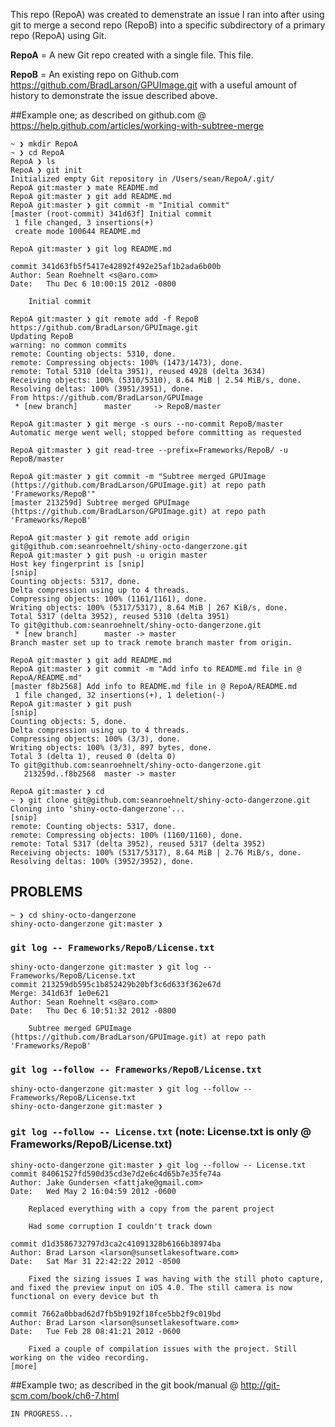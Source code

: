 This repo (RepoA) was created to demenstrate an issue I ran into after using git to merge a second repo (RepoB) into a specific subdirectory of a primary repo (RepoA) using Git.

**RepoA** = A new Git repo created with a single file. This file.

**RepoB** = An existing repo on Github.com <https://github.com/BradLarson/GPUImage.git> with a useful amount of history to demonstrate the issue described above.

##Example one; as described on github.com @ <https://help.github.com/articles/working-with-subtree-merge>

    ~ ❯ mkdir RepoA
    ~ ❯ cd RepoA 
    RepoA ❯ ls
    RepoA ❯ git init
    Initialized empty Git repository in /Users/sean/RepoA/.git/
    RepoA git:master ❯ mate README.md 
    RepoA git:master ❯ git add README.md 
    RepoA git:master ❯ git commit -m "Initial commit"
    [master (root-commit) 341d63f] Initial commit
     1 file changed, 3 insertions(+)
     create mode 100644 README.md
    
    RepoA git:master ❯ git log README.md
    
    commit 341d63fb5f5417e42892f492e25af1b2ada6b00b
    Author: Sean Roehnelt <s@aro.com>
    Date:   Thu Dec 6 10:00:15 2012 -0800
    
        Initial commit
    
    RepoA git:master ❯ git remote add -f RepoB https://github.com/BradLarson/GPUImage.git
    Updating RepoB
    warning: no common commits
    remote: Counting objects: 5310, done.
    remote: Compressing objects: 100% (1473/1473), done.
    remote: Total 5310 (delta 3951), reused 4928 (delta 3634)
    Receiving objects: 100% (5310/5310), 8.64 MiB | 2.54 MiB/s, done.
    Resolving deltas: 100% (3951/3951), done.
    From https://github.com/BradLarson/GPUImage
     * [new branch]      master     -> RepoB/master

    RepoA git:master ❯ git merge -s ours --no-commit RepoB/master
    Automatic merge went well; stopped before committing as requested
    
    RepoA git:master ❯ git read-tree --prefix=Frameworks/RepoB/ -u RepoB/master
    
    RepoA git:master ❯ git commit -m "Subtree merged GPUImage (https://github.com/BradLarson/GPUImage.git) at repo path 'Frameworks/RepoB'"
    [master 213259d] Subtree merged GPUImage (https://github.com/BradLarson/GPUImage.git) at repo path 'Frameworks/RepoB'
    
    RepoA git:master ❯ git remote add origin git@github.com:seanroehnelt/shiny-octo-dangerzone.git
    RepoA git:master ❯ git push -u origin master
    Host key fingerprint is [snip]
    [snip]
    Counting objects: 5317, done.
    Delta compression using up to 4 threads.
    Compressing objects: 100% (1161/1161), done.
    Writing objects: 100% (5317/5317), 8.64 MiB | 267 KiB/s, done.
    Total 5317 (delta 3952), reused 5310 (delta 3951)
    To git@github.com:seanroehnelt/shiny-octo-dangerzone.git
     * [new branch]      master -> master
    Branch master set up to track remote branch master from origin.
    
    RepoA git:master ❯ git add README.md
    RepoA git:master ❯ git commit -m "Add info to README.md file in @ RepoA/README.md"
    [master f8b2568] Add info to README.md file in @ RepoA/README.md
     1 file changed, 32 insertions(+), 1 deletion(-)
    RepoA git:master ❯ git push
    [snip]
    Counting objects: 5, done.
    Delta compression using up to 4 threads.
    Compressing objects: 100% (3/3), done.
    Writing objects: 100% (3/3), 897 bytes, done.
    Total 3 (delta 1), reused 0 (delta 0)
    To git@github.com:seanroehnelt/shiny-octo-dangerzone.git
       213259d..f8b2568  master -> master
    
    RepoA git:master ❯ cd
    ~ ❯ git clone git@github.com:seanroehnelt/shiny-octo-dangerzone.git
    Cloning into 'shiny-octo-dangerzone'...
    [snip]
    remote: Counting objects: 5317, done.
    remote: Compressing objects: 100% (1160/1160), done.
    remote: Total 5317 (delta 3952), reused 5317 (delta 3952)
    Receiving objects: 100% (5317/5317), 8.64 MiB | 2.76 MiB/s, done.
    Resolving deltas: 100% (3952/3952), done.

## PROBLEMS

    ~ ❯ cd shiny-octo-dangerzone
    shiny-octo-dangerzone git:master ❯ 
    
### `git log -- Frameworks/RepoB/License.txt`

    shiny-octo-dangerzone git:master ❯ git log -- Frameworks/RepoB/License.txt
    commit 213259db595c1b852429b20bf3c6d633f362e67d
    Merge: 341d63f 1e0e621
    Author: Sean Roehnelt <s@aro.com>
    Date:   Thu Dec 6 10:51:32 2012 -0800

        Subtree merged GPUImage (https://github.com/BradLarson/GPUImage.git) at repo path 'Frameworks/RepoB'

### `git log --follow -- Frameworks/RepoB/License.txt`
    shiny-octo-dangerzone git:master ❯ git log --follow -- Frameworks/RepoB/License.txt
    shiny-octo-dangerzone git:master ❯

### `git log --follow -- License.txt` (note: License.txt is only @ Frameworks/RepoB/License.txt)
    shiny-octo-dangerzone git:master ❯ git log --follow -- License.txt
    commit 84061527fd590d35cd3e7d2e6c4d65b7e35fe74a
    Author: Jake Gundersen <fattjake@gmail.com>
    Date:   Wed May 2 16:04:59 2012 -0600

        Replaced everything with a copy from the parent project
    
        Had some corruption I couldn't track down

    commit d1d3586732797d3ca2c41091328b6166b38974ba
    Author: Brad Larson <larson@sunsetlakesoftware.com>
    Date:   Sat Mar 31 22:42:22 2012 -0500

        Fixed the sizing issues I was having with the still photo capture, and fixed the preview input on iOS 4.0. The still camera is now functional on every device but th

    commit 7662a0bbad62d7fb5b9192f18fce5bb2f9c019bd
    Author: Brad Larson <larson@sunsetlakesoftware.com>
    Date:   Tue Feb 28 08:41:21 2012 -0600

        Fixed a couple of compilation issues with the project. Still working on the video recording.
    [more]

##Example two; as described in the git book/manual @ <http://git-scm.com/book/ch6-7.html>

    IN PROGRESS...
